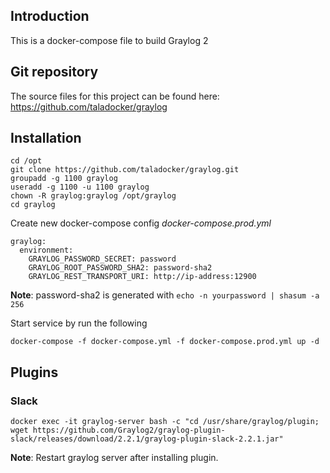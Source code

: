 ## Introduction
This is a docker-compose file to build Graylog 2

## Git repository
The source files for this project can be found here: https://github.com/taladocker/graylog

## Installation

```
cd /opt
git clone https://github.com/taladocker/graylog.git
groupadd -g 1100 graylog
useradd -g 1100 -u 1100 graylog
chown -R graylog:graylog /opt/graylog
cd graylog
```

Create new docker-compose config *docker-compose.prod.yml*

```
graylog:
  environment:
    GRAYLOG_PASSWORD_SECRET: password
    GRAYLOG_ROOT_PASSWORD_SHA2: password-sha2
    GRAYLOG_REST_TRANSPORT_URI: http://ip-address:12900
```

**Note**: password-sha2 is generated with `echo -n yourpassword | shasum -a 256`

Start service by run the following

```
docker-compose -f docker-compose.yml -f docker-compose.prod.yml up -d
```

## Plugins

### Slack

```
docker exec -it graylog-server bash -c "cd /usr/share/graylog/plugin; wget https://github.com/Graylog2/graylog-plugin-slack/releases/download/2.2.1/graylog-plugin-slack-2.2.1.jar"
```

**Note**: Restart graylog server after installing plugin.